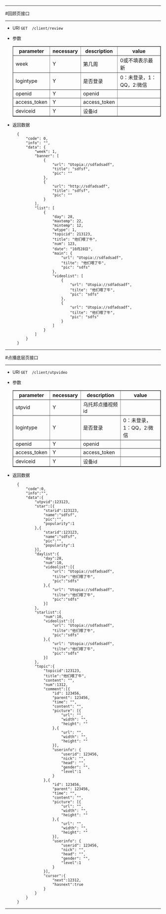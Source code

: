 ***
#回顾页接口
***
* URI `GET	/client/review`
* 参数
	
	<table border="1">
	<tr>
		<th>parameter</th><th>necessary</th><th>description</th><th>value</th>
	</tr>
    <tr>
    	<td>week</td><td>Y</td><td>第几周</td><td>0或不填表示最新</td>
    </tr>
	<tr>
    	<td>logintype</td><td>Y</td><td>是否登录</td><td>0：未登录，1：QQ，2:微信</td>
    </tr>
	<tr>
    	<td>openid</td><td>Y</td><td>openid</td><td></td>
    </tr>
	<tr>
    	<td>access_token</td><td>Y</td><td>access_token</td><td></td>
    </tr>
	<tr>
    	<td>deviceid</td><td>Y</td><td>设备id</td><td></td>
    </tr>
	</table>
* 返回数据

		{
		    "code": 0,
		    "info": "",
		    "data": {
		        "week": 1,
		        "banner": [
		            {
		                "url": "Utopia://sdfadsadf",
		                "title": "sdfsf",
		                "pic": ""
		            },
		            {
		                "url": "http://sdfadsadf",
		                "title": "sdfsf",
		                "pic": ""
		            }
		        ],
		        "list": [
		            {
		                "day": 28,
		                "maxtemp": 22,
		                "mintemp": 12,
		                "wtype": 1,
		                "topicid": 213123,
		                "title": "他们喂了牛",
		                "num": 123,
		                "date": "10月28日",
		                "main": {
		                    "url": "Utopia://sdfadsadf",
		                    "tilte": "他们喂了牛",
		                    "pic": "sdfs"
		                },
		                "videolist": [
		                    {
		                        "url": "Utopia://sdfadsadf",
		                        "tilte": "他们喂了牛",
		                        "pic": "sdfs"
		                    },
		                    {
		                        "url": "Utopia://sdfadsadf",
		                        "tilte": "他们喂了牛",
		                        "pic": "sdfs"
		                    }
		                ]
		            }
		        ]
		    }
		}
***
#点播底层页接口
***
* URI `GET	/client/utpvideo`
* 参数
	<table border="1">
	<tr>
		<th>parameter</th><th>necessary</th><th>description</th><th>value</th>
	</tr>
    <tr>
    	<td>utpvid</td><td>Y</td><td>乌托邦点播视频id</td><td></td>
	</tr>
	<tr>
    	<td>logintype</td><td>Y</td><td>是否登录</td><td>0：未登录，1：QQ，2:微信</td>
    </tr>
	<tr>
    	<td>openid</td><td>Y</td><td>openid</td><td></td>
    </tr>
	<tr>
    	<td>access_token</td><td>Y</td><td>access_token</td><td></td>
    </tr>
	<tr>
    	<td>deviceid</td><td>Y</td><td>设备id</td><td></td>
    </tr>
	</table>
* 返回数据

		{
			"code":0,
			"info":"",
			"data":{
				"utpvid":123123,
				"star":[{
					"starid":123123,
					"name":"sdfsf",
					"pic":"",
					"popularity":1
				},{
					"starid":123123,
					"name":"sdfsf",
					"pic":"",
					"popularity":1
				}],
				"daylist":{
					"day":28,
					"num":10,
					"videolist":[{
						"url": "Utopia://sdfadsadf",
						"tilte":"他们喂了牛",
						"pic":"sdfs"
					},{
						"url": "Utopia://sdfadsadf",
						"tilte":"他们喂了牛",
						"pic":"sdfs"
					}]
				},
				"starlist":{
					"num":10,
					"videolist":[{
						"url": "Utopia://sdfadsadf",
						"tilte":"他们喂了牛",
						"pic":"sdfs"
					},{
						"url": "Utopia://sdfadsadf",
						"tilte":"他们喂了牛",
						"pic":"sdfs"
					}]
				},
				"topic":{
					"topicid":123123,
					"title":"他们喂了牛",
					"content": "",
					"num":1312,
					"comment":[{
		                "id": 123456,      
		                "parent": 123456,           
		                "time": "",             
		                "content": "",            
		                "picture": [{
	                        "url": "",          
	                        "width": "",        
	                        "height": ""        
	                    },{
	                        "url": "",       
	                        "width": "",        
	                        "height": ""        
	                    }],
		                "userinfo": {
		                    "userid": 123456,      
		                    "nick": "", 
		                    "head": "",          
		                    "gender": "",
							"level":1
		                }
		            },{
		                "id": 123456,      
		                "parent": 123456,           
		                "time": "",             
		                "content": "",            
		                "picture": [{
	                        "url": "",          
	                        "width": "",        
	                        "height": ""        
	                    },{
	                        "url": "",       
	                        "width": "",        
	                        "height": ""        
	                    }],
		                "userinfo": {
		                    "userid": 123456,      
		                    "nick": "", 
		                    "head": "",          
		                    "gender": "",
							"level":1
		                }
		            }],
					"cursor":{
						"next":12312,
						"hasnext":true
					}
				}
			}
		}
***